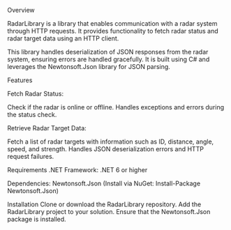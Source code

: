 Overview

RadarLibrary is a library that enables communication with a radar system through HTTP requests. It provides functionality to fetch radar status and radar target data using an HTTP client.

This library handles deserialization of JSON responses from the radar system, ensuring errors are handled gracefully. It is built using C# and leverages the Newtonsoft.Json library for JSON parsing.


Features

Fetch Radar Status:

Check if the radar is online or offline.
Handles exceptions and errors during the status check.

Retrieve Radar Target Data:

Fetch a list of radar targets with information such as ID, distance, angle, speed, and strength.
Handles JSON deserialization errors and HTTP request failures.


Requirements
.NET Framework: .NET 6 or higher


Dependencies:
Newtonsoft.Json (Install via NuGet: Install-Package Newtonsoft.Json)


Installation
Clone or download the RadarLibrary repository.
Add the RadarLibrary project to your solution.
Ensure that the Newtonsoft.Json package is installed.
